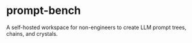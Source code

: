 # prompt-bench
A self-hosted workspace for non-engineers to create LLM prompt trees, chains, and crystals.
